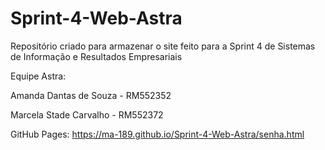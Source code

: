 # Sprint-4-Web-Astra

Repositório criado para armazenar o site feito para a Sprint 4 de Sistemas de Informação e Resultados Empresariais

Equipe Astra:

Amanda Dantas de Souza - RM552352

Marcela Stade Carvalho - RM552372

GitHub Pages: https://ma-189.github.io/Sprint-4-Web-Astra/senha.html
